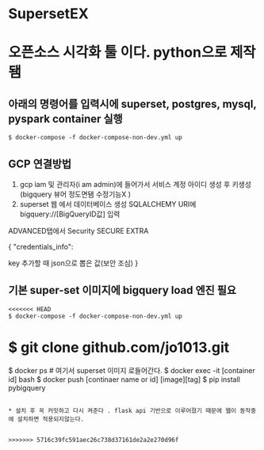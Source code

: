# SupersetEX


# 오픈소스 시각화 툴 이다.  python으로 제작됌




## 아래의 명령어를 입력시에  superset, postgres, mysql, pyspark container 실행

```
$ docker-compose -f docker-compose-non-dev.yml up
```



## GCP 연결방법

1. gcp  iam 및 관리자(i am admin)에 들어가서  서비스 계정  아이디 생성 후 키생성 (bigquery 뷰어 정도면됌 수정기능X )
2.  superset 웹 에서 데이터베이스 생성 SQLALCHEMY URI에 bigquery://[BigQueryID값] 입력



ADVANCED탭에서 Security
SECURE EXTRA

{
"credentials_info": 

key 추가할 때  json으로 뽑은 값(보안 조심) 
}

## 기본  super-set 이미지에  bigquery load 엔진 필요



```
<<<<<<< HEAD
$ docker-compose -f docker-compose-non-dev.yml up
```
$ git clone github.com/jo1013.git
=======
$ docker ps  # 여기서 superset 이미지 로들어간다.
$ docker exec -it [container id] bash
$ docker push [continaer name or id] [image][tag]
$ pip install pybigquery 
```

* 설치 후 꼭 커밋하고 다시 켜준다 . flask api 기반으로 이루어졌기 때문에 웹이 동작중에 설치하면 적용되지않는다.


>>>>>>> 5716c39fc591aec26c738d37161de2a2e270d96f
